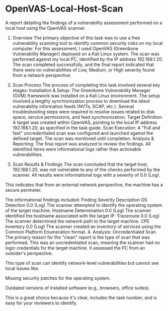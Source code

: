 # OpenVAS-Local-Host-Scan
A report detailing the findings of a vulnerability assessment performed on a local host using the OpenVAS scanner.
1. Overview
The primary objective of this task was to use a free vulnerability scanning tool to identify common security risks on my local computer. For this assessment, I used 
OpenVAS (Greenbone Vulnerability Manager) deployed on a Kali Linux system. The scan was performed against my local PC, identified by the IP address 192.168.1.20.
The scan completed successfully, and the final report indicated that there were no vulnerabilities of Low, Medium, or High severity found from a network perspective.

2. Scan Process
The process of completing this task involved several key stages:
Installation & Setup: The Greenbone Vulnerability Manager (GVM) framework was installed on a Kali Linux environment. The setup involved a lengthy synchronization process to download the latest vulnerability information feeds (NVTs, SCAP, etc.). Several troubleshooting steps were required to resolve issues related to disk space, service permissions, and feed synchronization.
Target Definition: A target was created within OpenVAS, pointing to the local IP address 192.168.1.20, as specified in the task guide.
Scan Execution: A "Full and fast" uncredentialed scan was configured and launched against the defined target. The scan was monitored until completion.
Analysis & Reporting: The final report was analyzed to review the findings. All identified items were informational logs rather than actionable vulnerabilities.

3. Scan Results & Findings
The scan concluded that the target host, 192.168.1.20, was not vulnerable to any of the checks performed by the scanner. All results were informational logs with a severity of 0.0 (Log).

This indicates that from an external network perspective, the machine has a secure perimeter.



The informational findings included:
Finding	Severity	Description
OS Detection	0.0 (Log)	The scanner attempted to identify the operating system of the target machine.
Hostname Determination	0.0 (Log)	The scanner identified the hostname associated with the target IP.
Traceroute	0.0 (Log)	The scanner determined the network path to the target machine.
CPE Inventory	0.0 (Log)	The scanner created an inventory of services using the Common Platform Enumeration format.
4. Analysis: Uncredentialed Scan
The primary reason for the "clean" report is the type of scan that was performed. This was an uncredentialed scan, meaning the scanner had no login credentials for the target machine. It assessed the PC from an outsider's perspective.

This type of scan can identify network-level vulnerabilities but cannot see local issues like:

Missing security patches for the operating system.

Outdated versions of installed software (e.g., browsers, office suites).



This is a great choice because it's clear, includes the task number, and is easy for your reviewers to identify.
